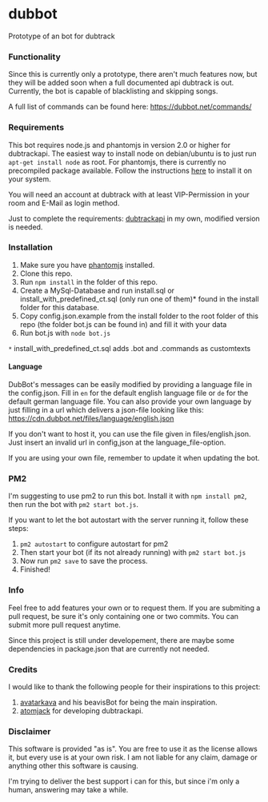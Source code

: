 # dubbot
Prototype of an bot for dubtrack

### Functionality

Since this is currently only a prototype, there aren't much features now, but they will be added soon when a full documented api dubtrack is out. Currently, the bot is capable of blacklisting and skipping songs.

A full list of commands can be found here: https://dubbot.net/commands/

### Requirements

This bot requires node.js and phantomjs in version 2.0 or higher for dubtrackapi. The easiest way to install node on debian/ubuntu is to just run ```apt-get install node``` as root. For phantomjs, there is currently no precompiled package available. Follow the instructions [here](http://phantomjs.org/build.html) to install it on your system.

You will need an account at dubtrack with at least VIP-Permission in your room and E-Mail as login method.

Just to complete the requirements: [dubtrackapi](https://github.com/Fuechschen/dubtrackapi) in my own, modified version is needed.


### Installation

1. Make sure you have [phantomjs](http://phantomjs.org/) installed.
2. Clone this repo.
3. Run ```npm install``` in the folder of this repo.
4. Create a MySql-Database and run install.sql or install_with_predefined_ct.sql (only run one of them)* found in the install folder for this database.
5. Copy config.json.example from the install folder to the root folder of this repo (the folder bot.js can be found in) and fill it with your data
6. Run bot.js with ```node bot.js```

`*` install_with_predefined_ct.sql adds .bot and .commands as customtexts

#### Language

DubBot's messages can be easily modified by providing a language file in the config.json. Fill in ```en``` for the default english language file or ```de``` for the default german language file. You can also provide your own language by just filling in a url which delivers a json-file looking like this: https://cdn.dubbot.net/files/language/english.json

If you don't want to host it, you can use the file given in files/english.json. Just insert an invalid url in config,json at the language_file-option.

If you are using your own file, remember to update it when updating the bot.

### PM2

I'm suggesting to use pm2 to run this bot. Install it with ```npm install pm2```, then run the bot with ```pm2 start bot.js```.

If you want to let the bot autostart with the server running it, follow these steps:

1. ```pm2 autostart``` to configure autostart for pm2
2. Then start your bot (if its not already running) with ```pm2 start bot.js```
3. Now run ```pm2 save``` to save the process.
4. Finished!


### Info

Feel free to add features your own or to request them. If you are submiting a pull request, be sure it's only containing one or two commits. You can submit more pull request anytime.

Since this project is still under developement, there are maybe some dependencies in package.json that are currently not needed.


### Credits

I would like to thank the following people for their inspirations to this project:

1. [avatarkava](https://github.com/avatarkava) and his beavisBot for being the main inspiration.
2. [atomjack](https://github.com/atomjack) for developing dubtrackapi.


### Disclaimer

This software is provided "as is". You are free to use it as the license allows it, but every use is at your own risk. I am not liable for any claim, damage or anything other this software is causing.

I'm trying to deliver the best support i can for this, but since i'm only a human, answering may take a while.
